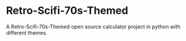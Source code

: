 # Retro-Scifi-70s-Themed
A Retro-Scifi-70s-Themed open source calculator project in python with different themes.
